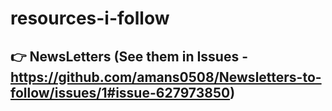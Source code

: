 # resources-i-follow

## 👉 NewsLetters (See them in Issues - https://github.com/amans0508/Newsletters-to-follow/issues/1#issue-627973850)⁣
